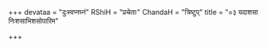 +++
devataa = "दुःस्वप्नघ्नं"
RShiH = "प्रचेताः"
ChandaH = "त्रिष्टुप्"
title = "०३ यदाशसा निःशसाभिशसोपारिम"

+++
